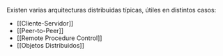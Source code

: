 Existen varias arquitecturas distribuidas típicas, útiles en distintos casos:

- [[Cliente-Servidor]]
- [[Peer-to-Peer]]
- [[Remote Procedure Control]]
- [[Objetos Distribuidos]]
